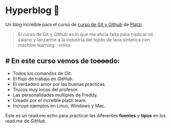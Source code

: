 # Hyperblog 🎈
Un blog increíble para el curso de [curso de Git y Github][1] de [Platzi][2].

> El curso de Git y Github es lo que me ahcia falta para triplicar mi salario y lanzarme a la industria del tejido de lana sintetica con machine learning.
>-niñita

## # En este curso vemos de to~~ooo~~do:
- Todos los comandos de Git.
- El flujo de trabajo en *GitHub*.
- El verdadero amor por las buenas prácticas.
- Trucos muy locos del profesor.
- Las personalidades multiples de Freddy.
- Creado por el increible platzi team.
- Incruye ejemplos en Linux, Windows y Mac.

Este es un read.me echo para practicar las diferentes **fuentes** y **tipos** en los read.me de *GitHub*.

[1]: https://platzi.com/cursos/git-github/ "curso de Git y Github"
[2]: https://platzi.com/home "Platzi"
